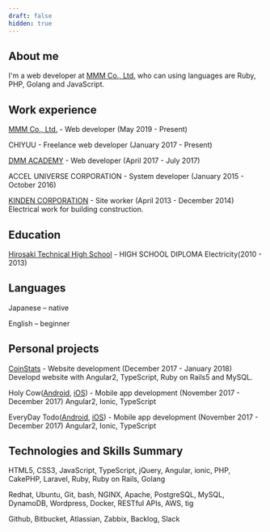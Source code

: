 ```yaml
---
draft: false
hidden: true
---
```


## About me
I'm a web developer at [MMM Co., Ltd.](https://mmmcorp.co.jp/) who can using languages are Ruby, PHP, Golang and JavaScript.

## Work experience
[MMM Co., Ltd.](https://mmmcorp.co.jp/) - Web developer (May 2019 - Present)

CHIYUU - Freelance web developer (January 2017 - Present)

[DMM ACADEMY](https://dmm.academy/) - Web developer (April 2017 - July 2017)

ACCEL UNIVERSE CORPORATION - System developer (January 2015 - October 2016)

[KINDEN CORPORATION](http://www.kinden.co.jp/) - Site worker (April 2013 - December 2014) Electrical work for building construction.

## Education
[Hirosaki Technical High School](http://www.hirosaki-th.asn.ed.jp/index-j.html) - HIGH SCHOOL DIPLOMA Electricity(2010 - 2013)

## Languages
Japanese – native

English – beginner

## Personal projects

[CoinStats](https://coin-stats.site/) - Website development (December 2017 - January 2018) Developd website with Angular2, TypeScript, Ruby on Rails5 and MySQL.

Holy Cow([Android](https://play.google.com/store/apps/details?id=com.kogawawork.holycow&hl=ja), [iOS](https://itunes.apple.com/jp/app/holy-cow/id1323714301?l=ja&ls=1&mt=8)) - Mobile app development (November 2017 - December 2017) Angular2, Ionic, TypeScript

EveryDay Todo([Android](https://play.google.com/store/apps/details?id=com.ionicframework.everydaytodo880856&hl=ja), [iOS](https://itunes.apple.com/us/app/%E6%AF%8E%E6%97%A5todo/id1296569907?mt=8)) - Mobile app development (November 2017 - December 2017) Angular2, Ionic, TypeScript

## Technologies and Skills Summary

HTML5, CSS3, JavaScript, TypeScript, jQuery, Angular, ionic, PHP, CakePHP, Laravel, Ruby, Ruby on Rails, Golang

Redhat, Ubuntu, Git, bash, NGINX, Apache, PostgreSQL, MySQL, DynamoDB, Wordpress, Docker, RESTful APIs, AWS, tig

Github, Bitbucket, Atlassian, Zabbix, Backlog, Slack
